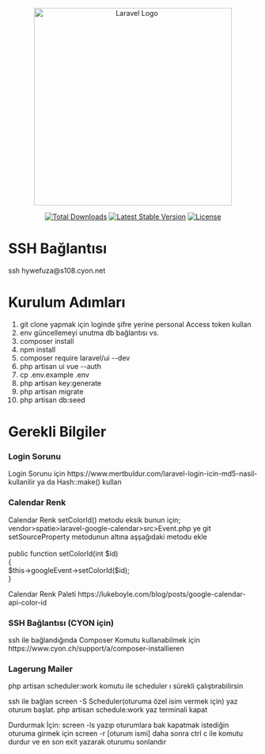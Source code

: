 <p align="center"><a href="https://laravel.com" target="_blank"><img src="https://raw.githubusercontent.com/laravel/art/master/logo-lockup/5%20SVG/2%20CMYK/1%20Full%20Color/laravel-logolockup-cmyk-red.svg" width="400" alt="Laravel Logo"></a></p>

<p align="center">
<a href="https://packagist.org/packages/laravel/framework"><img src="https://img.shields.io/packagist/dt/laravel/framework" alt="Total Downloads"></a>
<a href="https://packagist.org/packages/laravel/framework"><img src="https://img.shields.io/packagist/v/laravel/framework" alt="Latest Stable Version"></a>
<a href="https://packagist.org/packages/laravel/framework"><img src="https://img.shields.io/packagist/l/laravel/framework" alt="License"></a>
</p>


<h1>SSH Bağlantısı</h1>
ssh hywefuza@s108.cyon.net
<h1>Kurulum Adımları</h1>

<ol>
<li>git clone yapmak için loginde şifre yerine personal Access token kullan</li>
<li>env güncellemeyi unutma db bağlantısı vs.</li>
<li>composer install</li>
<li>npm install</li>
<li>composer require laravel/ui --dev</li>
<li>php artisan ui vue --auth</li>
<li>cp .env.example .env</li>
<li>php artisan key:generate</li>
<li>php artisan migrate</li>
<li>php artisan db:seed</li>
</ol>

<h1>Gerekli Bilgiler</h1>
<h3>Login Sorunu</h3>
<p>Login Sorunu için https://www.mertbuldur.com/laravel-login-icin-md5-nasil-kullanilir ya da Hash::make() kullan</p>

<h3>Calendar Renk</h3>
<p>Calendar Renk setColorId() metodu eksik bunun için;<br>
vendor>spatie>laravel-google-calendar>src>Event.php ye git <br>
setSourceProperty metodunun altına aşşağıdaki metodu ekle <br><br>
public function setColorId(int $id) <br>
    {<br>
        $this->googleEvent->setColorId($id); <br>
    }<br>
</p>
<p>Calendar Renk Paleti https://lukeboyle.com/blog/posts/google-calendar-api-color-id</p>

<h3>SSH Bağlantısı (CYON için)</h3>
<p>ssh ile bağlandığında Composer Komutu kullanabilmek için https://www.cyon.ch/support/a/composer-installieren</p>

<h3>Lagerung Mailer</h3>
<p>php artisan scheduler:work komutu ile scheduler ı sürekli çalıştırabilirsin</p>
<p>ssh ile bağlan screen -S Scheduler(oturuma özel isim vermek için) yaz oturum başlat. php artisan schedule:work yaz terminali kapat </p>
<p>Durdurmak İçin: screen -ls yazıp oturumlara bak kapatmak istediğin oturuma girmek için screen -r [oturum ismi] daha sonra ctrl c ile komutu durdur ve en son exit yazarak oturumu sonlandır</p>